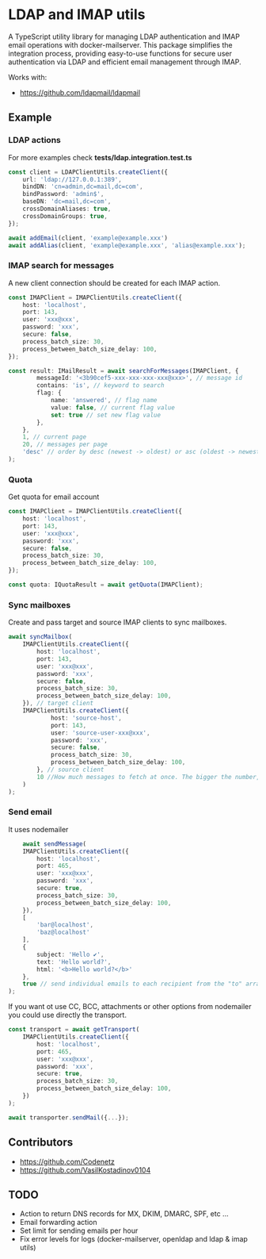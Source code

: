 # LDAP and IMAP utils

A TypeScript utility library for managing LDAP authentication and IMAP email operations with
docker-mailserver. This package simplifies the integration process, providing easy-to-use functions
for secure user authentication via LDAP and efficient email management through IMAP.

Works with:

- https://github.com/ldapmail/ldapmail

## Example

### LDAP actions

For more examples check **tests/ldap.integration.test.ts**

```typescript
const client = LDAPClientUtils.createClient({
    url: 'ldap://127.0.0.1:389',
    bindDN: 'cn=admin,dc=mail,dc=com',
    bindPassword: 'admin$',
    baseDN: 'dc=mail,dc=com',
    crossDomainAliases: true,
    crossDomainGroups: true,
});

await addEmail(client, 'example@example.xxx')
await addAlias(client, 'example@example.xxx', 'alias@example.xxx');
```

### IMAP search for messages

A new client connection should be created for each IMAP action.

```typescript
const IMAPClient = IMAPClientUtils.createClient({
    host: 'localhost',
    port: 143,
    user: 'xxx@xxx',
    password: 'xxx',
    secure: false,
    process_batch_size: 30,
    process_between_batch_size_delay: 100,
});

const result: IMailResult = await searchForMessages(IMAPClient, {
        messageId: '<3b90cef5-xxx-xxx-xxx-xxx@xxx>', // message id
        contains: 'is', // keyword to search
        flag: {
            name: 'answered', // flag name
            value: false, // current flag value
            set: true // set new flag value
        },
    },
    1, // current page 
    20, // messages per page
    'desc' // order by desc (newest -> oldest) or asc (oldest -> newest)
);
```

### Quota
Get quota for email account

```typescript
const IMAPClient = IMAPClientUtils.createClient({
    host: 'localhost',
    port: 143,
    user: 'xxx@xxx',
    password: 'xxx',
    secure: false,
    process_batch_size: 30,
    process_between_batch_size_delay: 100,
});

const quota: IQuotaResult = await getQuota(IMAPClient);
```

### Sync mailboxes

Create and pass target and source IMAP clients to sync mailboxes.

```typescript
await syncMailbox(
    IMAPClientUtils.createClient({
        host: 'localhost',
        port: 143,
        user: 'xxx@xxx',
        password: 'xxx',
        secure: false,
        process_batch_size: 30,
        process_between_batch_size_delay: 100,
    }), // target client
    IMAPClientUtils.createClient({
            host: 'source-host',
            port: 143,
            user: 'source-user-xxx@xxx',
            password: 'xxx',
            secure: false,
            process_batch_size: 30,
            process_between_batch_size_delay: 100,
        }, // source client
        10 //How much messages to fetch at once. The bigger the number, the faster the sync, but the more memory it consumes.
    )
);
```

### Send email

It uses nodemailer

```typescript
    await sendMessage(
    IMAPClientUtils.createClient({
        host: 'localhost',
        port: 465,
        user: 'xxx@xxx',
        password: 'xxx',
        secure: true,
        process_batch_size: 30,
        process_between_batch_size_delay: 100,
    }),
    [
        'bar@localhost',
        'baz@localhost'
    ],
    {
        subject: 'Hello ✔',
        text: 'Hello world?',
        html: '<b>Hello world?</b>'
    },
    true // send individual emails to each recipient from the "to" array
);
```

If you want ot use CC, BCC, attachments or other options from nodemailer you could use directly the
transport.

```typescript
const transport = await getTransport(
    IMAPClientUtils.createClient({
        host: 'localhost',
        port: 465,
        user: 'xxx@xxx',
        password: 'xxx',
        secure: true,
        process_batch_size: 30,
        process_between_batch_size_delay: 100,
    })
);

await transporter.sendMail({...});
```

## Contributors
- https://github.com/Codenetz
- https://github.com/VasilKostadinov0104

## TODO
- Action to return DNS records for MX, DKIM, DMARC, SPF, etc ...
- Email forwarding action
- Set limit for sending emails per hour
- Fix error levels for logs (docker-mailserver, openldap and ldap & imap utils)

